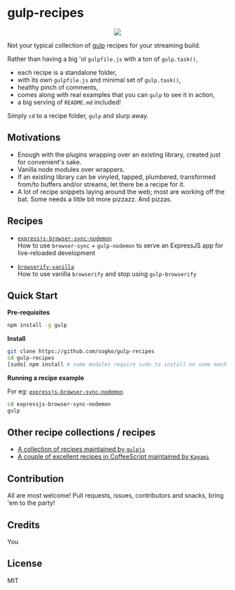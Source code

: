 # gulp-recipes

<p align="center">
  <img src='https://raw2.github.com/gulpjs/artwork/master/gulp.png'/>
</p>

Not your typical collection of [gulp](http://gulpjs.com) recipes for your streaming build.

Rather than having a big 'ol ```gulpfile.js``` with a ton of ```gulp.task()```,
* each recipe is a standalone folder,
* with its own ```gulpfile.js``` and minimal set of ```gulp.task()```,
* healthy pinch of comments,
* comes along with real examples that you can ```gulp``` to see it in action,
* a big serving of ```README.md``` included!

Simply ```cd``` to a recipe folder, ```gulp``` and slurp away.

## Motivations

* Enough with the plugins wrapping over an existing library, created just for convenient's sake.
* Vanilla node modules over wrappers.
* If an existing library can be vinyled, tapped, plumbered, transformed from/to buffers and/or streams, let there be a recipe for it.
* A lot of recipe snippets laying around the web; most are working off the bat. Some needs a little bit more pizzazz. And pizzas.


## Recipes

* [```expressjs-browser-sync-nodemon```](expressjs-browser-sync-nodemon)
<br/>How to use ```browser-sync``` + ```gulp-nodemon``` to serve an ExpressJS app for live-reloaded development

* [```browserify-vanilla```](browserify-vanilla)
<br/>How to use vanilla ```browserify``` and stop using ```gulp-browserify```

## Quick Start

**Pre-requisites**

```bash
npm install -g gulp
```

**Install**

```bash
git clone https://github.com/sogko/gulp-recipes
cd gulp-recipes
[sudo] npm install # some modules require sudo to install on some machines
```

**Running a recipe example**

For eg: [```expressjs-browser-sync-nodemon```](expressjs-browser-sync-nodemon)

```bash
cd expressjs-browser-sync-nodemon
gulp
```

## Other recipe collections / recipes

* [A collection of recipes maintained by ```gulpjs```](https://github.com/gulpjs/gulp/tree/master/docs/recipes)
* [A couple of excellent recipes in CoffeeScript maintained by ```Kagami```](https://github.com/Kagami/gulp-recipes)

## Contribution
All are most welcome! Pull requests, issues, contributors and snacks, bring 'em to the party!

## Credits
You

## License
MIT

